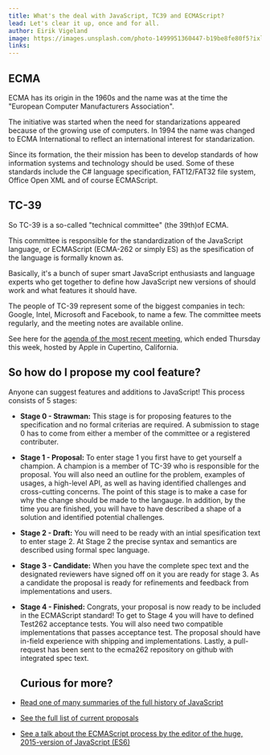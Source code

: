 ```yaml
---
title: What's the deal with JavaScript, TC39 and ECMAScript?
lead: Let's clear it up, once and for all.
author: Eirik Vigeland
image: https://images.unsplash.com/photo-1499951360447-b19be8fe80f5?ixlib=rb-0.3.5&ixid=eyJhcHBfaWQiOjEyMDd9&s=d1046925db0fb1f15417d71ad1676880&auto=format&fit=crop&w=2700&q=80
links: 
---
```


## ECMA

ECMA has its origin in the 1960s and the name was at the time the "European Computer Manufacturers Association".

The initiative was started when the need for standarizations appeared because of the growing use of computers. In 1994 the name was changed to ECMA International to reflect an international interest for standarization.

Since its formation, the their mission has been to develop standards of how information systems and technology should be used. Some of these standards include the C# language specification, FAT12/FAT32 file system, Office Open XML and of course ECMAScript.

## TC-39
So TC-39 is a so-called "technical committee" (the 39th)of ECMA.

This committee is responsible for the standardization of the JavaScript language, or ECMAScript (ECMA-262 or simply ES) as the spesification of the language is formally known as.

Basically, it's a bunch of super smart JavaScript enthusiasts and language experts who get together to define how JavaScript new versions of should work and what features it should have.

The people of TC-39 represent some of the biggest companies in tech: Google, Intel, Microsoft and Facebook, to name a few.
The committee meets regularly, and the meeting notes are available online.

See here for the [agenda of the most recent meeting](https://github.com/tc39/agendas/blob/master/2018/11.md), which ended Thursday this week, hosted by Apple in Cupertino, California.

## So how do I propose my cool feature?
Anyone can suggest features and additions to JavaScript!
This process consists of 5 stages:

* **Stage 0 - Strawman:**
  This stage is for proposing features to the specification and no formal criterias are required.
  A submission to stage 0 has to come from either a member of the committee or a registered contributer.
  
* **Stage 1 - Proposal:**
  To enter stage 1 you first have to get yourself a champion. A champion is a member of TC-39 who is responsible for the proposal.
  You will also need an outline for the problem, examples of usages, a high-level API, as well as having identified challenges and cross-cutting concerns.
  The point of this stage is to make a case for why the change should be made to the langauge.
  In addition, by the time you are finished, you will have to have described a shape of a solution and identified potential challenges.
  
* **Stage 2 - Draft:**
  You will need to be ready with an intial spesification text to enter stage 2.
  At Stage 2 the precise syntax and semantics are described using formal spec language.
  
* **Stage 3 - Candidate:**
  When you have the complete spec text and the designated reviewers have signed off on it you are ready for stage 3.
  As a candidate the proposal is ready for refinements and feedback from implementations and users.
  
* **Stage 4 - Finished:**
  Congrats, your proposal is now ready to be included in the ECMAScript standard!
  To get to Stage 4 you will have to defined Test262 acceptance tests.
  You will also need two compatible implementations that passes acceptance test.
  The proposal should have in-field experience with shipping and implementations.
  Lastly, a pull-request has been sent to the ecma262 repository on github with integrated spec text.
  
  ## Curious for more?
  
* [Read one of many summaries of the full history of JavaScript](https://auth0.com/blog/a-brief-history-of-javascript/)

* [See the full list of current proposals](https://github.com/tc39/proposals)

* [See a talk about the ECMAScript process by the editor of the huge, 2015-version of JavaScript (ES6)](https://www.youtube.com/watch?v=bzmp6KGwxWc)